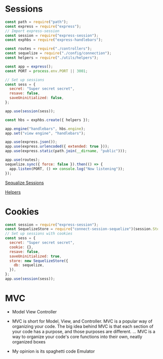 # Sessions

```javascript
const path = require("path");
const express = require("express");
// Import express-session
const session = require("express-session");
const exphbs = require("express-handlebars");

const routes = require("./controllers");
const sequelize = require("./config/connection");
const helpers = require("./utils/helpers");

const app = express();
const PORT = process.env.PORT || 3001;

// Set up sessions
const sess = {
  secret: "Super secret secret",
  resave: false,
  saveUninitialized: false,
};

app.use(session(sess));

const hbs = exphbs.create({ helpers });

app.engine("handlebars", hbs.engine);
app.set("view engine", "handlebars");

app.use(express.json());
app.use(express.urlencoded({ extended: true }));
app.use(express.static(path.join(__dirname, "public")));

app.use(routes);
sequelize.sync({ force: false }).then(() => {
  app.listen(PORT, () => console.log("Now listening"));
});
```

[Sequalize Sessions](https://www.npmjs.com/package/connect-session-sequelize)

[Helpers]()

# Cookies

```javascript
const session = require("express-session");
const SequelizeStore = require("connect-session-sequelize")(session.Store);
// Set up sessions with cookies
const sess = {
  secret: "Super secret secret",
  cookie: {},
  resave: false,
  saveUninitialized: true,
  store: new SequelizeStore({
    db: sequelize,
  }),
};
app.use(session(sess));
```

# MVC

- Model View Controller

- MVC is short for Model, View, and Controller. MVC is a popular way of organizing your code. The big idea behind MVC is that each section of your code has a purpose, and those purposes are different. ... MVC is a way to organize your code's core functions into their own, neatly organized boxes

- My opinion is its spaghetti code Emulator
